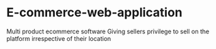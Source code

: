 # E-commerce-web-application
Multi product ecommerce software
Giving sellers privilege to sell on the platform irrespective of their location
